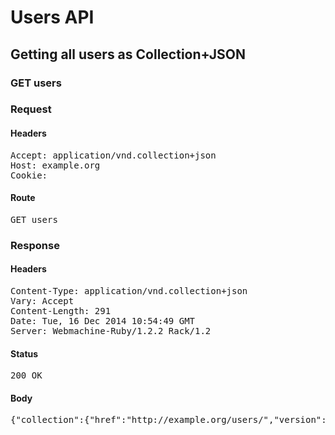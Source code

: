 # Users API

## Getting all users as Collection+JSON

### GET users
### Request

#### Headers

<pre>Accept: application/vnd.collection+json
Host: example.org
Cookie: </pre>

#### Route

<pre>GET users</pre>

### Response

#### Headers

<pre>Content-Type: application/vnd.collection+json
Vary: Accept
Content-Length: 291
Date: Tue, 16 Dec 2014 10:54:49 GMT
Server: Webmachine-Ruby/1.2.2 Rack/1.2</pre>

#### Status

<pre>200 OK</pre>

#### Body

<pre>{"collection":{"href":"http://example.org/users/","version":"1.0","items":[{"href":"http://example.org/users/user0","data":[{"name":"username","value":"user0","prompt":"Username"}]},{"href":"http://example.org/users/user1","data":[{"name":"username","value":"user1","prompt":"Username"}]}]}}</pre>
